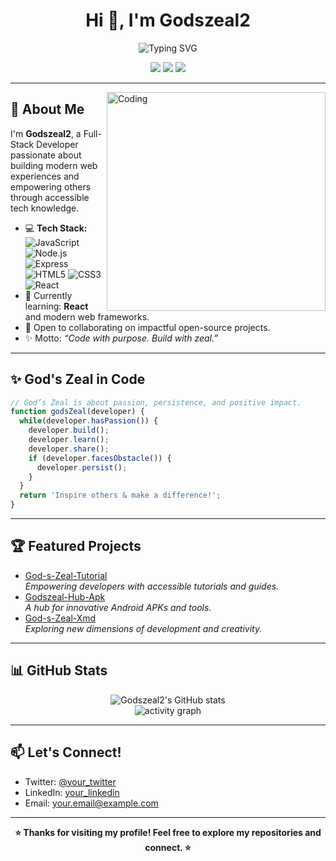 <h1 align="center">Hi 👋, I'm Godszeal2</h1>
<p align="center">
  <img src="https://readme-typing-svg.demolab.com?font=Fira+Code&pause=1000&center=true&width=435&lines=Full-Stack+Developer;JavaScript+%7C+Node.js+%7C+Express+%7C+React;Bringing+Ideas+to+Life+with+Code" alt="Typing SVG" />
</p>

<p align="center">
  <a href="https://twitter.com/your_twitter" target="_blank"><img src="https://img.shields.io/badge/Twitter-1DA1F2?style=flat-square&logo=twitter&logoColor=white"></a>
  <a href="https://linkedin.com/in/your_linkedin" target="_blank"><img src="https://img.shields.io/badge/LinkedIn-0077B5?style=flat-square&logo=linkedin&logoColor=white"></a>
  <a href="mailto:your.email@example.com" target="_blank"><img src="https://img.shields.io/badge/Email-D14836?style=flat-square&logo=gmail&logoColor=white"></a>
</p>

---

<img align="right" alt="Coding" width="350" src="https://media.giphy.com/media/qgQUggAC3Pfv687qPC/giphy.gif">

## 🚀 About Me

I'm **Godszeal2**, a Full-Stack Developer passionate about building modern web experiences and empowering others through accessible tech knowledge.

- 💻 **Tech Stack:**  
  ![JavaScript](https://img.shields.io/badge/-JavaScript-black?style=flat-square&logo=javascript) 
  ![Node.js](https://img.shields.io/badge/-Node.js-333?style=flat-square&logo=node.js) 
  ![Express](https://img.shields.io/badge/-Express.js-black?style=flat-square&logo=express) 
  ![HTML5](https://img.shields.io/badge/-HTML5-E34F26?style=flat-square&logo=html5&logoColor=white) 
  ![CSS3](https://img.shields.io/badge/-CSS3-1572B6?style=flat-square&logo=css3) 
  ![React](https://img.shields.io/badge/-React-61DAFB?style=flat-square&logo=react)
- 🌱 Currently learning: **React** and modern web frameworks.
- 🤝 Open to collaborating on impactful open-source projects.
- ✨ Motto: _“Code with purpose. Build with zeal.”_

---

## ✨ God's Zeal in Code

```javascript
// God’s Zeal is about passion, persistence, and positive impact.
function godsZeal(developer) {
  while(developer.hasPassion()) {
    developer.build();
    developer.learn();
    developer.share();
    if (developer.facesObstacle()) {
      developer.persist();
    }
  }
  return 'Inspire others & make a difference!';
}
```

---

## 🏆 Featured Projects

- [God-s-Zeal-Tutorial](https://github.com/Godszeal2/God-s-Zeal-Tutorial)  
  _Empowering developers with accessible tutorials and guides._
- [Godszeal-Hub-Apk](https://github.com/Godszeal2/Godszeal-Hub-Apk)  
  _A hub for innovative Android APKs and tools._
- [God-s-Zeal-Xmd](https://github.com/Godszeal2/God-s-Zeal-Xmd)  
  _Exploring new dimensions of development and creativity._

---

## 📊 GitHub Stats

<p align="center">
  <img src="https://github-readme-stats.vercel.app/api?username=Godszeal2&show_icons=true&theme=radical" alt="Godszeal2's GitHub stats"/>
  <br/>
  <img src="https://github-readme-activity-graph.vercel.app/graph?username=Godszeal2&theme=react-dark" alt="activity graph"/>
</p>

---

## 📫 Let's Connect!

- Twitter: [@your_twitter](https://twitter.com/your_twitter)
- LinkedIn: [your_linkedin](https://linkedin.com/in/your_linkedin)
- Email: [your.email@example.com](mailto:your.email@example.com)

---

<p align="center">
  <b>⭐️ Thanks for visiting my profile! Feel free to explore my repositories and connect. ⭐️</b>
</p>

